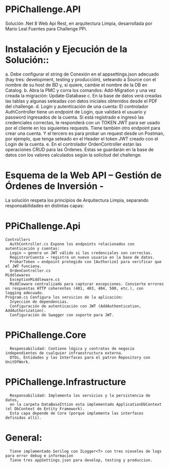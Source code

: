 # PPiChallenge.API
Solución .Net 8 Web Api Rest, en arquitectura Limpia, desarrollada por Mario Leal Fuentes para Challenge PPi.

# Instalación y Ejecución de la Solución::
a. Debe configurar el string de Conexión en el appsettings.json adecuado (hay tres: development, testing y producción),
seteando a Source con el nombre de su host de BD y, si quiere, cambie el nombre de la DB en Catalog.
b. Abra la PMC y corra los comandos:
Add-Migration <NombreDeLaMigracion>
y una vez creada la migración:
Update-Database
c. En la base de datos verá creadas las tablas y algunas seteadas con datos iniciales
obtenidos desde el PDF del challenge.
d. Login y autenticación de una cuenta:
El controlador AuthController tiene un endpoint de Login, que validará el usuario y password ingresados de la cuenta.
Si está registrado e ingresó las credenciales correctas, le responderá con un TOKEN JWT para ser usado por el cliente en los siguientes requests.
Tiene también otro endpoint para crear una cuenta.
Y el tercero es para probar un request desde un Postman, por ejemplo,
que tenga seteado en el Header el token JWT creado con el Login de la cuenta.
e. En el controlador OrdenController están las operaciones CRUD para las Órdenes.
Estas se guardarán en la base de datos con los valores calculados según la solicitud del challenge.
# Esquema de la Web API – Gestión de Órdenes de Inversión -
La solución respeta los principios de Arquitectura Limpia, separando responsabilidades en distintas capas:
# PPiChallenge.Api
    Controllers
      AuthController.cs Expone los endpoints relacionados con autenticación y cuentas:
      Login → genera un JWT válido si las credenciales son correctas.
      RegistrarCuenta → registra un nuevo usuario en la base de datos.
      ProbarToken → endpoint protegido con [Authorize] para verificar que el JWT funciona.
      OrdenController.cs
    Middlewares
      ExceptionMiddleware.cs
      Middleware centralizado para capturar excepciones. Convierte errores en respuestas HTTP coherentes (401, 403, 404, 500, etc.), con   logging adecuado.
    Program.cs Configura los servicios de la aplicación:
      Inyección de dependencias.
      Configuración de autenticación con JWT (AddAuthentication, AddAuthorization).
      Configuración de Swagger con soporte para JWT.
      
# PPiChallenge.Core
      Responsabilidad: Contiene lógica y contratos de negocio independientes de cualquier infraestructura externa.
      DTOs, Entidades y las Interfaces para el patron Repository con UnitOfWork.
# PPiChallenge.Infrastructure
      Responsabilidad: Implementa los servicios y la persistencia de datos, 
      en la carpeta DataBaseIttion esta implementado ApplicationDbContext (el DbContext de Entity Framework).
      Esta capa depende de Core (porque implementa las interfaces definidas allí).
# General: 
      Tiene implementado Serilog con ILogger<T> con tres nieveles de logs para error debug e informacion
      Tiene tres appSettings.json para develop, testing y produccion.
